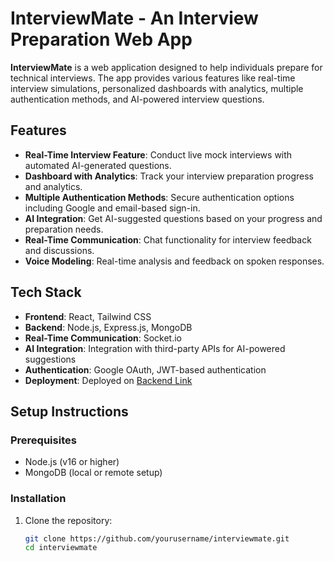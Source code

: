 # InterviewMate - An Interview Preparation Web App

**InterviewMate** is a web application designed to help individuals prepare for technical interviews. The app provides various features like real-time interview simulations, personalized dashboards with analytics, multiple authentication methods, and AI-powered interview questions.

## Features

- **Real-Time Interview Feature**: Conduct live mock interviews with automated AI-generated questions.
- **Dashboard with Analytics**: Track your interview preparation progress and analytics.
- **Multiple Authentication Methods**: Secure authentication options including Google and email-based sign-in.
- **AI Integration**: Get AI-suggested questions based on your progress and preparation needs.
- **Real-Time Communication**: Chat functionality for interview feedback and discussions.
- **Voice Modeling**: Real-time analysis and feedback on spoken responses.

## Tech Stack

- **Frontend**: React, Tailwind CSS
- **Backend**: Node.js, Express.js, MongoDB
- **Real-Time Communication**: Socket.io
- **AI Integration**: Integration with third-party APIs for AI-powered suggestions
- **Authentication**: Google OAuth, JWT-based authentication
- **Deployment**: Deployed on [Backend Link](https://github.com/alokthakur490/Interview-Mate-Backend)

## Setup Instructions

### Prerequisites

- Node.js (v16 or higher)
- MongoDB (local or remote setup)

### Installation

1. Clone the repository:

   ```bash
   git clone https://github.com/yourusername/interviewmate.git
   cd interviewmate

   

